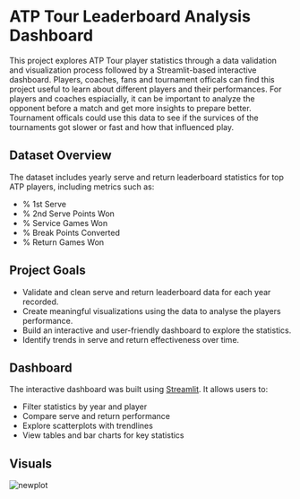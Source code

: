 # ATP Tour Leaderboard Analysis Dashboard

This project explores ATP Tour player statistics through a data validation and visualization process followed by a Streamlit-based interactive dashboard.
Players, coaches, fans and tournament officals can find this project useful to learn about different players and their performances. For players and coaches espiacially, it can be 
important to analyze the opponent before a match and get more insights to prepare better. Tournament officals could use this data to see if the survices of the tournaments got slower 
or fast and how that influenced play.

## Dataset Overview

The dataset includes yearly serve and return leaderboard statistics for top ATP players, including metrics such as:
- % 1st Serve
- % 2nd Serve Points Won
- % Service Games Won
- % Break Points Converted
- % Return Games Won

## Project Goals

- Validate and clean serve and return leaderboard data for each year recorded.
- Create meaningful visualizations using the data to analyse the players performance.
- Build an interactive and user-friendly dashboard to explore the statistics.
- Identify trends in serve and return effectiveness over time.

##  Dashboard

The interactive dashboard was built using [Streamlit](https://streamlit.io). It allows users to:
- Filter statistics by year and player
- Compare serve and return performance
- Explore scatterplots with trendlines
- View tables and bar charts for key statistics

## Visuals
![newplot](https://github.com/user-attachments/assets/6842a125-938d-4169-a908-ec3a7178bc50)

